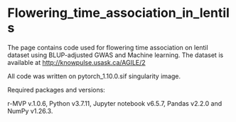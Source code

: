 # Flowering_time_association_in_lentils

The page contains code used for flowering time association on lentil dataset using BLUP-adjusted GWAS and Machine learning. 
The dataset is available at http://knowpulse.usask.ca/AGILE/2

All code was written on pytorch_1.10.0.sif singularity image. 


Required packages and versions:


r-MVP v.1.0.6, Python v3.7.11, Jupyter notebook v6.5.7, Pandas v2.2.0 and NumPy v1.26.3. 

